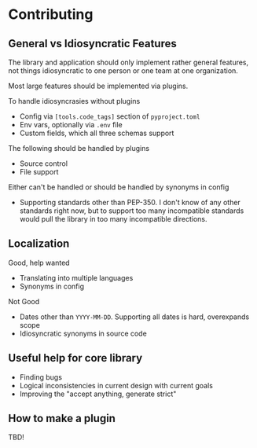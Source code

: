 # Contributing

## General vs Idiosyncratic Features
The library and application should only implement rather general features, not things idiosyncratic to one person
or one team at one organization. 

Most large features should be implemented via plugins.

To handle idiosyncrasies without plugins

- Config via `[tools.code_tags]` section of `pyproject.toml`
- Env vars, optionally via `.env` file
- Custom fields, which all three schemas support

The following should be handled by plugins
- Source control
- File support

Either can't be handled or should be handled by synonyms in config
- Supporting standards other than PEP-350. I don't know of any other standards right now, but to support too many
 incompatible standards would pull the library in too many incompatible directions.

## Localization

Good, help wanted
- Translating into multiple languages
- Synonyms in config

Not Good
- Dates other than `YYYY-MM-DD`. Supporting all dates is hard, overexpands scope
- Idiosyncratic synonyms in source code


## Useful help for core library
- Finding bugs
- Logical inconsistencies in current design with current goals
- Improving the "accept anything, generate strict"

## How to make a plugin

TBD!



